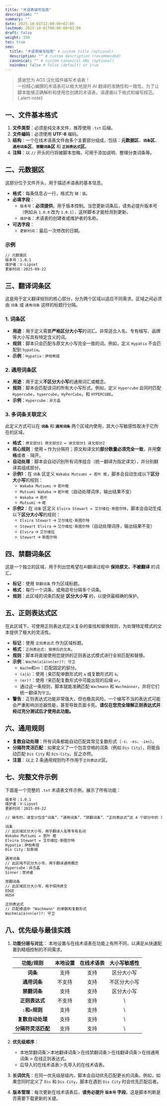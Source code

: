 ```yaml
---
title: "术语表编写指南"
description: ""
summary: ""
date: 2025-10-01T12:00:00+02:00
lastmod: 2025-10-01T00:00:00+02:00
draft: false
weight: 350
toc: true
seo:
  title: "术语表编写指南" # custom title (optional)
  description: "" # custom description (recommended)
  canonical: "" # custom canonical URL (optional)
  noindex: false # false (default) or true
---
```


> 感谢您为 AO3 汉化插件编写术语表！\
> 一份精心编撰的术语表可以极大地提升 AI 翻译的准确性和一致性。为了让脚本能够正确解析和使用您创建的术语表，请遵循以下格式和编写规范。
{.alert-note}

## 一、文件基本格式

1. **文件类型**：必须是纯文本文件，推荐使用 `.txt` 后缀。
2. **文件编码**：必须使用 **UTF-8** 编码。
3. **结构**：一个在线术语表文件由多个主要部分组成，包括：**元数据区**、**`词条`区**、**`通用词条`区**、**`禁翻词条`区** 和 **`正则表达式`区**。
4. **注释**：以 `//` 开头的行将被脚本忽略，可用于添加说明、整理分类词条等。

## 二、元数据区

这部分位于文件开头，用于描述术语表的基本信息。

* **格式**：每条信息占一行，格式为 `键：值`。
* **必填字段**：
  * `版本号`：**必须提供**。用于版本控制。当您更新词条后，请务必提升版本号（例如从 `1.0.0` 改为 `1.0.1`），这样脚本才能检测到更新。
  * `维护者`：术语表的创建者或维护者的名称。
* **可选字段**：
  * `更新时间`：最后一次修改的日期。

### 示例

```txt
// 元数据区
版本号：1.0.1
维护者：V-Lipset
更新时间：2025-09-22
```

## 三、翻译词条区

这是用于定义翻译规则的核心部分，分为两个区域以适应不同需求。区域之间必须由 `词条` 或 `通用词条` 这样的标题行分隔。

### 1. 词条区

* **用途**：用于定义需要**严格区分大小写**的词汇。非常适合人名、专有缩写、品牌等大小写具有特定含义的词。
* **规则**：脚本只会匹配与原文大小写完全一致的词。例如，定义 `Hypatia` 不会匹配到 `hypatia`。
* **示例**：`Hypatia：伊帕希娅`

### 2. 通用词条区

* **用途**：用于定义**不区分大小写**的通用词汇或概念。
* **规则**：脚本会匹配该词的所有大小写形式。例如，定义 `Hypercube` 会同时匹配 `Hypercube`，`hypercube`，`HyPerCube`，和 `HYPERCUBE`。
* **示例**：`Hypercube：异方晶`

### 3. 多词条关联定义

此定义方式可以在 **`词条`** 和 **`通用词条`** 两个区域内使用，其大小写敏感性取决于它所在的区域。

* **格式**：`原文部分1 原文部分2 = 译文部分1 译文部分2`
* **核心规则**：使用 `=` 作为分隔符；原文和译文的**部分数量必须完全一致**，并用**空格**或者 `·` 隔开。
* **自动处理**：脚本会自动识别所有词序组合（统一翻译为指定译文），并分别翻译其组成部分。
* **示例1**：在 `词条` 区定义 `Wakaba Mutsumi = 若叶 睦`，脚本会自动生成以下**区分大小写**的规则：
  * `Wakaba Mutsumi` → `若叶睦`
  * `Mutsumi Wakaba` → `若叶睦`（自动处理词序，输出结果不变）
  * `Wakaba` → `若叶`
  * `Mutsumi` → `睦`
* **示例2**：在 `词条` 区定义 `Elvira Stewart = 艾尔维拉·斯图尔特`，脚本会自动生成以下**区分大小写**的规则：
  * `Elvira Stewart` → `艾尔维拉·斯图尔特`
  * `Stewart Elvira` → `艾尔维拉·斯图尔特`（自动处理词序，输出结果不变）
  * `Elvira` → `艾尔维拉`
  * `Stewart` → `斯图尔特`

## 四、禁翻词条区

这是一个独立的区域，用于列出您希望在AI翻译过程中 **保持原文、不被翻译** 的词汇。

* **标记**：使用 `禁翻词条` 作为区域标题。
* **格式**：每行一个词条，或用逗号分隔多个词条。
* **规则**：此区域的词条匹配是 **区分大小写** 的，以提供最精确的保护。

## 五、正则表达式区

在此区域下，可使用正则表达式定义复杂的查找和替换规则，为处理特定模式的文本提供了极大的灵活性。

* **标记**：使用 `正则表达式` 作为区域标题。
* **格式**：`正则表达式: 替换后的文本`。
* **规则**：脚本将直接使用您提供的正则表达式模式进行全局匹配和替换。
* **示例**：`Wachm(a|ä)nn(er)?: 守卫`
  * `Wachm`和`nn`：匹配固定的部分。
  * `(a|ä)`：使用 `|`来匹配单数形式的 `a` 或复数形式的 `ä`。
  * `(er)?`：使用 `?`来匹配复数形式中可能出现的后缀 `er`。
  * 通过这一条规则，脚本就能准确匹配 `Wachmann` 和 `Wachmänner`，并将它们统一翻译为`守卫`。
* **警告**：正则表达式功能非常强大，但也极具风险。一个编写不当的表达式可能会严重影响浏览器性能，甚至导致页面卡死。**请仅在您完全理解正则表达式并经过充分测试后才使用此功能。**

## 六、通用规则

* **复数自动处理**：所有词条都能自动匹配其常见复数形式（`-s`、`-es`、`-ies`）。
* **分隔符灵活匹配**：如果定义了一个包含空格的词条（例如 `Dis City`），将能自动匹配 `Dis City` 和 `Dis-City`。反之亦然。
* **注意**：以上 2 条通用规则均不作用于`正则表达式`区。

## 七、完整文件示例

下面是一个完整的 `.txt` 术语表文件示例，展示了所有功能：

```txt
版本号：1.0.1
维护者：V-Lipset
更新时间：2025-09-22

// 编写时，请至少包含“词条”、“通用词条”、“禁翻词条”、“正则表达式”这 4 个部分中的 1 个

词条
// 此区域区分大小写，用于翻译人名等专有名词
Wakaba Mutsumi = 若叶 睦
Elvira Stewart = 艾尔维拉·斯图尔特
Hypatia：伊帕希娅
Dis City：狄斯城

通用词条
// 此区域不区分大小写，用于翻译通用概念
Hypercube：异方晶
Sinner：禁闭者

禁翻词条
// 此区域区分大小写，用于保持原文
EDGE
HUSH

正则表达式
// 匹配德语中 "Wachmann" 的单数和复数形式
Wachm(a|ä)nn(er)?: 守卫
```

## 八、优先级与最佳实践

1. **功能分层与对比**：
    本地设置与在线术语表在功能上有所不同，以满足从快速配置到精细控制的不同需求。

    | 功能/规则 | 本地设置 | 在线术语表 | 大小写敏感性 |
    | :----------: | :----------: | :----------: | :----------: |
    | **词条** | 支持 | 支持 | 区分大小写 |
    | **通用词条** | 不支持 | 支持 | 不区分大小写 |
    | **禁翻词条** | 支持 | 支持 | 区分大小写 |
    | **正则表达式** | 不支持 | 支持 | \ |
    | **`:`和`=`规则** | 支持 | 支持 | \ |
    | **复数自动处理** | 支持 | 支持 | \ |
    | **分隔符灵活匹配** | 支持 | 支持 | \ |

2. **优先级顺序**：
    * 本地禁翻词条＞本地翻译词条＞在线禁翻词条＞在线翻译词条＞在线通用词条 > 在线正则表达式。
    * 后导入的在线术语表＞先导入的在线术语表。

3. **长词优先**：在同一优先级层级内，脚本会自动优先匹配更长的词条。例如，如果您同时定义了 `Dis` 和 `Dis City`，脚本在遇到 `Dis City` 时会优先匹配后者。

4. **版本管理**：每次更新在线术语表后，**请务必提升 `版本号` 字段**。这是脚本判断是否需要下载更新的关键。
